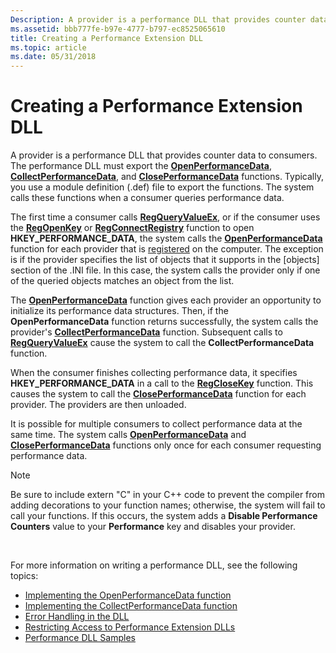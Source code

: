 ```yaml
---
Description: A provider is a performance DLL that provides counter data to consumers.
ms.assetid: bbb777fe-b97e-4777-b797-ec8525065610
title: Creating a Performance Extension DLL
ms.topic: article
ms.date: 05/31/2018
---
```


# Creating a Performance Extension DLL

A provider is a performance DLL that provides counter data to consumers. The performance DLL must export the [**OpenPerformanceData**](https://msdn.microsoft.com/en-us/library/Aa372200(v=VS.85).aspx), [**CollectPerformanceData**](https://msdn.microsoft.com/en-us/library/Aa371898(v=VS.85).aspx), and [**ClosePerformanceData**](https://msdn.microsoft.com/en-us/library/Aa371895(v=VS.85).aspx) functions. Typically, you use a module definition (.def) file to export the functions. The system calls these functions when a consumer queries performance data.

The first time a consumer calls [**RegQueryValueEx**](https://docs.microsoft.com/windows/desktop/api/winreg/nf-winreg-regqueryvalueexa), or if the consumer uses the [**RegOpenKey**](https://docs.microsoft.com/windows/desktop/api/winreg/nf-winreg-regopenkeya) or [**RegConnectRegistry**](https://docs.microsoft.com/windows/desktop/api/winreg/nf-winreg-regconnectregistrya) function to open **HKEY\_PERFORMANCE\_DATA**, the system calls the [**OpenPerformanceData**](https://msdn.microsoft.com/en-us/library/Aa372200(v=VS.85).aspx) function for each provider that is [registered](adding-performance-counters.md) on the computer. The exception is if the provider specifies the list of objects that it supports in the \[objects\] section of the .INI file. In this case, the system calls the provider only if one of the queried objects matches an object from the list.

The [**OpenPerformanceData**](https://msdn.microsoft.com/en-us/library/Aa372200(v=VS.85).aspx) function gives each provider an opportunity to initialize its performance data structures. Then, if the **OpenPerformanceData** function returns successfully, the system calls the provider's [**CollectPerformanceData**](https://msdn.microsoft.com/en-us/library/Aa371898(v=VS.85).aspx) function. Subsequent calls to [**RegQueryValueEx**](https://docs.microsoft.com/windows/desktop/api/winreg/nf-winreg-regqueryvalueexa) cause the system to call the **CollectPerformanceData** function.

When the consumer finishes collecting performance data, it specifies **HKEY\_PERFORMANCE\_DATA** in a call to the [**RegCloseKey**](https://docs.microsoft.com/windows/desktop/api/winreg/nf-winreg-regclosekey) function. This causes the system to call the [**ClosePerformanceData**](https://msdn.microsoft.com/en-us/library/Aa371895(v=VS.85).aspx) function for each provider. The providers are then unloaded.

It is possible for multiple consumers to collect performance data at the same time. The system calls [**OpenPerformanceData**](https://msdn.microsoft.com/en-us/library/Aa372200(v=VS.85).aspx) and [**ClosePerformanceData**](https://msdn.microsoft.com/en-us/library/Aa371895(v=VS.85).aspx) functions only once for each consumer requesting performance data.

> [!Note]  
> Be sure to include extern "C" in your C++ code to prevent the compiler from adding decorations to your function names; otherwise, the system will fail to call your functions. If this occurs, the system adds a **Disable Performance Counters** value to your **Performance** key and disables your provider.

 

For more information on writing a performance DLL, see the following topics:

-   [Implementing the OpenPerformanceData function](implementing-openperformancedata.md)
-   [Implementing the CollectPerformanceData function](implementing-collectperformancedata.md)
-   [Error Handling in the DLL](error-handling-in-the-dll.md)
-   [Restricting Access to Performance Extension DLLs](restricting-access-to-performance-extension--dlls.md)
-   [Performance DLL Samples](performance-dll-samples.md)

 

 



